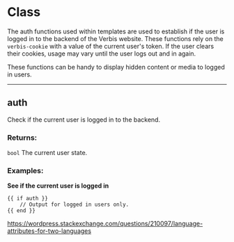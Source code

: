 # Class

The auth functions used within templates are used to establish if the user is logged in to the backend of the
Verbis website. These functions rely on the `verbis-cookie` with a value of the current user's token. 
If the user clears their cookies, usage may vary until the user logs out and in again.

These functions can be handy to display hidden content or media to logged in users.

___

## auth

Check if the current user is logged in to the backend.

### Returns:

`bool` The current user state.

### Examples:

**See if the current user is logged in**

```gotemplate
{{ if auth }}
    // Output for logged in users only.
{{ end }}
```


https://wordpress.stackexchange.com/questions/210097/language-attributes-for-two-languages